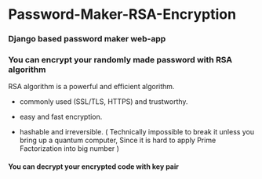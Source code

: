 # Password-Maker-RSA-Encryption

### Django based password maker web-app

### You can encrypt your randomly made password with RSA algorithm

RSA algorithm is a powerful and efficient algorithm.

- commonly used (SSL/TLS, HTTPS) and trustworthy.

- easy and fast encryption.

- hashable and irreversible.
( Technically impossible to break it unless you bring up a quantum computer, Since it is hard to apply Prime Factorization into big number )

#### You can decrypt your encrypted code with key pair


